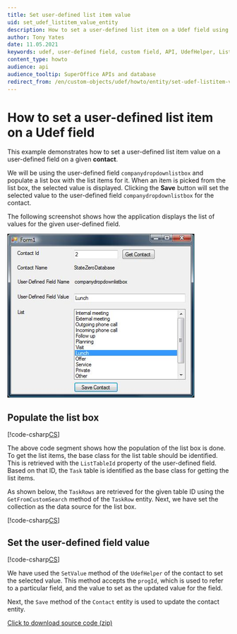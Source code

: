 ```yaml
---
title: Set user-defined list item value
uid: set_udef_listitem_value_entity
description: How to set a user-defined list item on a Udef field using entities.
author: Tony Yates
date: 11.05.2021
keywords: udef, user-defined field, custom field, API, UdefHelper, ListTableId, TaskRows, GetFromCustomSearch
content_type: howto
audience: api
audience_tooltip: SuperOffice APIs and database
redirect_from: /en/custom-objects/udef/howto/entity/set-udef-listitem-value
---
```


# How to set a user-defined list item on a Udef field

This example demonstrates how to set a user-defined list item value on a user-defined field on a given **contact**.

We will be using the user-defined field `companydropdownlistbox` and populate a list box with the list items for it. When an item is picked from the list box, the selected value is displayed. Clicking the **Save** button will set the selected value to the user-defined field `companydropdownlistbox` for the contact.

The following screenshot shows how the application displays the list of values for the given user-defined field.

![A list of values for the given user-defined field -screenshot][img1]

## Populate the list box

[!code-csharp[CS](includes/populate-listbox-entity.cs)]

The above code segment shows how the population of the list box is done. To get the list items, the base class for the list table should be identified. This is retrieved with the `ListTableId` property of the user-defined field. Based on that ID, the `Task` table is identified as the base class for getting the list items.

As shown below, the `TaskRows` are retrieved for the given table ID using the `GetFromCustomSearch` method of the `TaskRow` entity. Next, we have set the collection as the data source for the list box.

[!code-csharp[CS](includes/populate-listbox-entity.cs?range=29-30)]

## Set the user-defined field value

[!code-csharp[CS](includes/set-udef-entity.cs)]

We have used the `SetValue` method of the `UdefHelper` of the contact to set the selected value. This method accepts the `progId`, which is used to refer to a particular field, and the value to set as the updated value for the field.

Next, the `Save` method of the `Contact` entity is used to update the contact entity.

<a href="../../../../../assets/downloads/api/setudefinedlistitemonudeffield.zip" download>Click to download source code (zip)</a>

<!-- Referenced images -->
[img1]: media/image001.jpg
